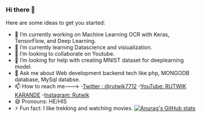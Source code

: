 ### Hi there 👋

<!--
**Rutwik-28/Rutwik-28** is a ✨ _special_ ✨ repository because its `README.md` (this file) appears on your GitHub profile.
-->

Here are some ideas to get you started:

- 🔭 I’m currently working on Machine Learning OCR with Keras, TensorFlow, and Deep Learning.
- 🌱 I’m currently learning Datascience and visiualization.
- 👯 I’m looking to collaborate on Youtube.
- 🤔 I’m looking for help with creating MNIST dataset for deeplearning model.
- 💬 Ask me about Web development backend tech like php, MONGODB database, MySql databse.
- 📫 How to reach me--->
-[Twitter : @rutwik7712](https://twitter.com/rutwik7712)
-[YouTube: RUTWIK KARANDE](https://www.youtube.com/channel/UC9SyeExqJC8-9vkxpq3zcxQ/featured)
-[Instagram: Rutwik](https://www.instagram.com/karanderutwik/)
- 😄 Pronouns: HE/HIS
- ⚡ Fun fact: I like trekking and watching movies.
[![Anurag's GitHub stats](https://github-readme-stats.vercel.app/api?username=Rutwik-28)](https://github.com/anuraghazra/github-readme-stats)
